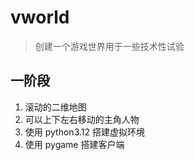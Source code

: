 # vworld
> 创建一个游戏世界用于一些技术性试验

## 一阶段
1. 滚动的二维地图
2. 可以上下左右移动的主角人物
3. 使用 python3.12 搭建虚拟环境
4. 使用 pygame 搭建客户端